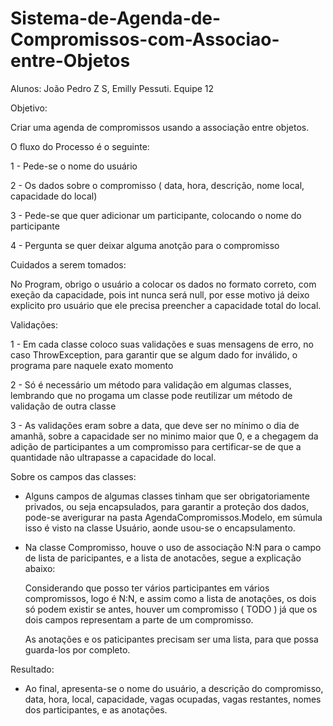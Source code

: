 # Sistema-de-Agenda-de-Compromissos-com-Associao-entre-Objetos
Alunos: João Pedro Z S, Emilly Pessuti.
Equipe 12

Objetivo:

Criar uma agenda de compromissos usando a associação entre objetos.

O fluxo do Processo é o seguinte:

1 - Pede-se o nome do usuário

2 - Os dados sobre o compromisso ( data, hora, descrição, nome local, capacidade do local)

3 - Pede-se que quer adicionar um participante, colocando o nome do participante

4 - Pergunta se quer deixar alguma anotção para o compromisso

Cuidados a serem tomados:

No Program, obrigo o usuário a colocar os dados no formato correto, com exeção da capacidade, pois int nunca será null, por esse motivo já deixo explicito pro usuário que ele precisa preencher a capacidade total do local.

Validações:

1 - Em cada classe coloco suas validações e suas mensagens de erro, no caso ThrowException, para garantir que se algum dado for inválido, o programa pare naquele exato momento

2 - Só é necessário um método para validação em algumas classes, lembrando que no progama um classe pode reutilizar um método de validação de outra classe

3 - As validações eram sobre a data, que deve ser no mínimo o dia de amanhã, sobre a capacidade ser no minimo maior que 0, e a chegagem da adição de participantes a um compromisso para certificar-se de que a quantidade não ultrapasse a capacidade do local.

Sobre os campos das classes:

- Alguns campos de algumas classes tinham que ser obrigatoriamente privados, ou seja encapsulados, para garantir a proteção dos dados, pode-se averigurar na pasta AgendaCompromissos.Modelo, em súmula isso é visto na classe Usuário, aonde usou-se o encapsulamento.

- Na classe Compromisso, houve o uso de associação N:N para o campo de lista de paricipantes, e a lista de anotacões, segue a explicação abaixo:

  Considerando que posso ter vários participantes em vários compromissos, logo é N:N, e assim como a lista de anotações, os dois só podem existir se antes, houver um compromisso ( TODO ) já que os dois campos  representam a parte de um compromisso.

  As anotações e os paticipantes precisam ser uma lista, para que possa guarda-los por completo.

 Resultado:

 - Ao final, apresenta-se o nome do usuário, a descrição do compromisso, data, hora, local, capacidade, vagas ocupadas, vagas restantes, nomes dos participantes, e as anotações.
